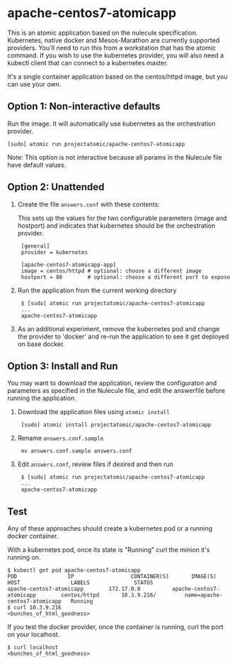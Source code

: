 # apache-centos7-atomicapp

This is an atomic application based on the nulecule specification. Kubernetes, native docker and Mesos-Marathon are currently supported providers. You'll need to run this from a workstation that has the atomic command.  If you wish to use the kubernetes provider, you will also need a kubectl client that can connect to a kubernetes master.

It's a single container application based on the centos/httpd image, but you can use your own.

## Option 1: Non-interactive defaults

Run the image. It will automatically use kubernetes as the orchestration provider.
```
[sudo] atomic run projectatomic/apache-centos7-atomicapp
```

Note: This option is not interactive because all params in the Nulecule file have default values.

## Option 2: Unattended

1. Create the file `answers.conf` with these contents:

    This sets up the values for the two configurable parameters (image and hostport) and indicates that kubernetes should be the orchestration provider.

        [general]
        provider = kubernetes

        [apache-centos7-atomicapp-app]
        image = centos/httpd # optional: choose a different image
        hostport = 80        # optional: choose a different port to expose
1. Run the application from the current working directory

        $ [sudo] atomic run projectatomic/apache-centos7-atomicapp
        ...
        apache-centos7-atomicapp


1. As an additional experiment, remove the kubernetes pod and change the provider to 'docker' and re-run the application to see it get deployed on base docker.

## Option 3: Install and Run

You may want to download the application, review the configuraton and parameters as specified in the Nulecule file, and edit the answerfile before running the application.

1. Download the application files using `atomic install`

        [sudo] atomic install projectatomic/apache-centos7-atomicapp

1. Rename `answers.conf.sample`

        mv answers.conf.sample answers.conf

1. Edit `answers.conf`, review files if desired and then run

        $ [sudo] atomic run projectatomic/apache-centos7-atomicapp
        ...
        apache-centos7-atomicapp

## Test
Any of these approaches should create a kubernetes pod or a running docker container. 

With a kubernetes pod, once its state is "Running" curl the minion it's running on.

```
$ kubectl get pod apache-centos7-atomicapp
POD                IP                  CONTAINER(S)       IMAGE(S)           HOST                LABELS              STATUS
apache-centos7-atomicapp        172.17.0.8          apache-centos7-atomicapp        centos/httpd       10.3.9.216/         name=apache-centos7-atomicapp   Running
$ curl 10.3.9.216
<bunches_of_html_goodness>
```

If you test the docker provider, once the container is running, curl the port on your localhost.

```
$ curl localhost
<bunches_of_html_goodness>
```
